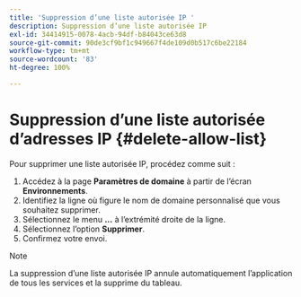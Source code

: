```yaml
---
title: 'Suppression d’une liste autorisée IP '
description: Suppression d’une liste autorisée IP
exl-id: 34414915-0078-4acb-94df-b84043ce63d8
source-git-commit: 90de3cf9bf1c949667f4de109d0b517c6be22184
workflow-type: tm+mt
source-wordcount: '83'
ht-degree: 100%

---
```


# Suppression d’une liste autorisée d’adresses IP {#delete-allow-list}

Pour supprimer une liste autorisée IP, procédez comme suit :

1. Accédez à la page **Paramètres de domaine** à partir de l’écran **Environnements**.
1. Identifiez la ligne où figure le nom de domaine personnalisé que vous souhaitez supprimer.
1. Sélectionnez le menu **...** à l’extrémité droite de la ligne.
1. Sélectionnez l’option **Supprimer**.
1. Confirmez votre envoi.

>[!NOTE]
>La suppression d’une liste autorisée IP annule automatiquement l’application de tous les services et la supprime du tableau.
